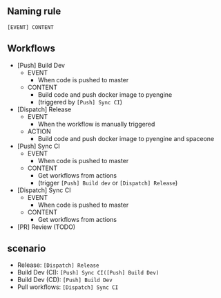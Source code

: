## Naming rule
```
[EVENT] CONTENT
```

## Workflows
- [Push] Build Dev
    - EVENT
        - When code is pushed to master
    - CONTENT
        - Build code and push docker image to pyengine
        - (triggered by `[Push] Sync CI`)
- [Dispatch] Release
    - EVENT
        - When the workflow is manually triggered
    - ACTION
        - Build code and push docker image to pyengine and spaceone
- [Push] Sync CI
    - EVENT
        - When code is pushed to master
    - CONTENT
        - Get workflows from actions
        - (trigger `[Push] Build dev` or `[Dispatch] Release`)
- [Dispatch] Sync CI
    - EVENT
        - When code is pushed to master
    - CONTENT
        - Get workflows from actions
- [PR] Review (TODO)

## scenario
- Release: `[Dispatch] Release`
- Build Dev (CI): `[Push] Sync CI([Push] Build Dev)`
- Build Dev (CD): `[Push] Build Dev`
- Pull workflows: `[Dispatch] Sync CI`